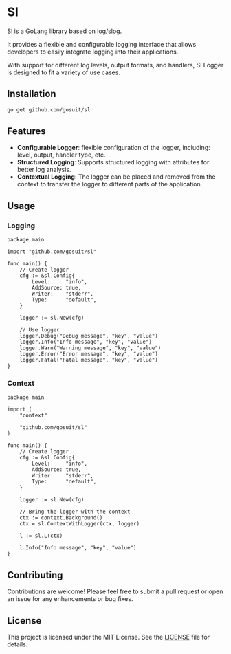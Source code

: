# Sl

Sl is a GoLang library based on log/slog. 

It provides a flexible and configurable logging interface that allows developers to easily integrate logging into their applications.

With support for different log levels, output formats, and handlers, Sl Logger is designed to fit a variety of use cases.

## Installation

```zsh
go get github.com/gosuit/sl
```

## Features

- **Configurable Logger**: flexible configuration of the logger, including: level, output, handler type, etc.
- **Structured Logging**: Supports structured logging with attributes for better log analysis.
- **Contextual Logging**: The logger can be placed and removed from the context to transfer the logger to different parts of the application.

## Usage

### Logging

```golang
package main

import "github.com/gosuit/sl"

func main() {
	// Create logger
	cfg := &sl.Config{
		Level:     "info",
		AddSource: true,
		Writer:    "stderr",
		Type:      "default",
	}

	logger := sl.New(cfg)

	// Use logger
	logger.Debug("Debug message", "key", "value")
	logger.Info("Info message", "key", "value")
	logger.Warn("Warning message", "key", "value")
	logger.Error("Error message", "key", "value")
	logger.Fatal("Fatal message", "key", "value")
}

```

### Context

```golang
package main

import (
	"context"

	"github.com/gosuit/sl"
)

func main() {
	// Create logger
	cfg := &sl.Config{
		Level:     "info",
		AddSource: true,
		Writer:    "stderr",
		Type:      "default",
	}

	logger := sl.New(cfg)

	// Bring the logger with the context
	ctx := context.Background()
	ctx = sl.ContextWithLogger(ctx, logger)

	l := sl.L(ctx)

	l.Info("Info message", "key", "value")
}

```

## Contributing

Contributions are welcome! Please feel free to submit a pull request or open an issue for any enhancements or bug fixes.

## License

This project is licensed under the MIT License. See the [LICENSE](LICENSE) file for details.